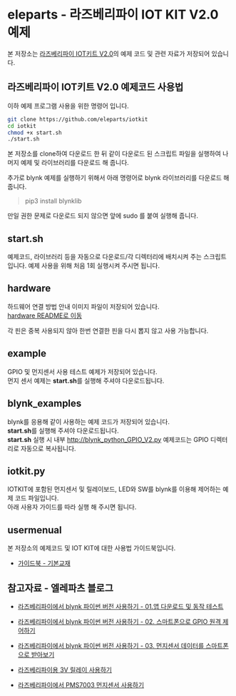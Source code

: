 # eleparts - 라즈베리파이 IOT KIT V2.0 예제  
  
본 저장소는 [라즈베리파이 IOT키트 V2.0](https://www.eleparts.co.kr/EPXMVGDB)의 예제 코드 및 관련 자료가 저장되어 있습니다.  
  
## 라즈베리파이 IOT키트 V2.0 예제코드 사용법
  
이하 예제 프로그램 사용을 위한 명령어 입니다.  

```bash
git clone https://github.com/eleparts/iotkit  
cd iotkit  
chmod +x start.sh  
./start.sh  
```
  
본 저장소를 clone하여 다운로드 한 뒤 같이 다운로드 된 스크립트 파일을 실행하여 나머지 예제 및 라이브러리를 다운로드 해 줍니다.

추가로 blynk 예제를 실행하기 위해서 아래 명령어로 blynk 라이브러리를 다운로드 해 줍니다.
> pip3 install blynklib  
  
만일 권한 문제로 다운로드 되지 않으면 앞에 sudo 를 붙여 실행해 줍니다.
  
## start.sh  
  
예제코드, 라이브러리 등을 자동으로 다운로드/각 디렉터리에 배치시켜 주는 스크립트 입니다.
예제 사용을 위해 처음 1회 실행시켜 주시면 됩니다.  
  
## hardware  
  
하드웨어 연결 방법 안내 이미지 파일이 저장되어 있습니다.  
[hardware README로 이동](https://github.com/eleparts/iotkit/tree/master/hardware)  
  
각 핀은 중복 사용되지 않아 한번 연결한 핀을 다시 뽑지 않고 사용 가능합니다.  
  
## example  
  
GPIO 및 먼지센서 사용 테스트 예제가 저장되어 있습니다.  
먼지 센서 예제는 **start.sh**를 실행해 주셔야 다운로드됩니다.  
  
## blynk_examples
  
blynk를 응용해 같이 사용하는 예제 코드가 저장되어 있습니다.  
**start.sh**를 실행해 주셔야 다운로드됩니다.  
**start.sh** 실행 시 내부 http://blynk_python_GPIO_V2.py 예제코드는 GPIO 디렉터리로 자동으로 복사됩니다.  
  
## iotkit.py
  
IOTKIT에 포함된 먼지센서 및 릴레이보드, LED와 SW를 blynk를 이용해 제어하는 예제 코드 파일입니다.  
아래 사용자 가이드를 따라 실행 해 주시면 됩니다.  
  
## usermenual  
  
본 저장소의 예제코드 및 IOT KIT에 대한 사용법 가이드북입니다.  
- [가이드북 - 기본교재](https://www.eleparts.co.kr/data/_gextends/good-pdf/201908/good-pdf-7705965-2.pdf)  

## 참고자료 - 엘레파츠 블로그
  
- [라즈베리파이에서 blynk 파이썬 버전 사용하기 - 01.앱 다운로드 및 동작 테스트](https://blog.naver.com/elepartsblog/221590120617)  
  
- [라즈베리파이에서 blynk 파이썬 버전 사용하기 - 02. 스마트폰으로 GPIO 원격 제어하기](https://blog.naver.com/elepartsblog/221592159830)  
  
- [라즈베리파이에서 blynk 파이썬 버전 사용하기 - 03. 먼지센서 데이터를 스마트폰으로 받아보기](https://blog.naver.com/elepartsblog/221594252948)  
  
- [라즈베리파이용 3V 릴레이 사용하기](https://blog.naver.com/elepartsblog/221358322401)  
  
- [라즈베리파이에서 PMS7003 먼지센서 사용하기](https://blog.naver.com/elepartsblog/221347040698)  
  
